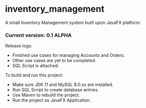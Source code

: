 # inventory_management
A small Inventory Management system built upon JavaFX platform.

### Current version: 0.1 ALPHA
Release logs:
- Finished use cases for managing Accounts and Orders.
- Other use cases are yet to be completed.
- SQL Script is attached.

To build and run this project:
- Make sure JDK 11 and MySQL 8.0.xx are installed.
- Run SQL Script to create database entries.
- Use Maven to rebuild the project.
- Run the project as JavaFX Application.
